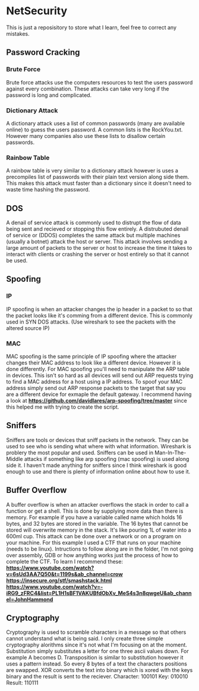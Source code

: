 # NetSecurity
This is just a reposisitory to store what I learn, feel free to correct any mistakes.

## Password Cracking
### Brute Force
Brute force attacks use the computers resources to test
the users password against every combination. These attacks can
take very long if the password is long and complicated.

### Dictionary Attack
A dictionary attack uses a list of common passwords (many are
available online) to guess the users password. A common lists
is the RockYou.txt. However many companies also use these lists
to disallow certain passwords.

### Rainbow Table
A rainbow table is very similar to a dictionary attack
however is uses a precompiles list of passwords with their
plain text version along side them. This makes this attack
must faster than a dictionary since it doesn't need to waste
time hashing the password.

## DOS
A denail of service attack is commonly used to distrupt the flow
of data being sent and recieved or stopping this flow entirely.
A distrubuted denail of service or (DDOS) completes the same attack
but multiple machines (usually a botnet) attack the host or server.
This attack involves sending a large amount of packets to the server or host
to increase the time it takes to interact with clients or crashing the
server or host entirely so that it cannot be used.

## Spoofing
### IP
IP spoofing is when an attacker changes the ip header in a packet to
so that the packet looks like it's comming from a different device.
This is commonly used in SYN DOS attacks.
(Use wireshark to see the packets with the altered source IP)

### MAC
MAC spoofing is the same principle of IP spoofing where the attacker
changes their MAC address to look like a different device. However it
is done differently. For MAC spoofing you'll need to manipulate the ARP
table in devices. This isn't so hard as all devices will send out ARP requests
trying to find a MAC address for a host using a IP address. To spoof your MAC
address simply send out ARP response packets to the target that say you are
a different device for exmaple the default gateway.
I recommend having a look at **https://github.com/davidlares/arp-spoofing/tree/master**
since this helped me with trying to create the script.

## Sniffers
Sniffers are tools or devices that sniff packets in the network.
They can be used to see who is sending what where with what information.
Wireshark is problery the most popular and used. Sniffers can be used in
Man-In-The-Middle attacks if something like arp spoofing (mac spoofing) is used along side it.
I haven't made anything for sniffers since I think wireshark is good enough
to use and there is plenty of information online about how to use it.

## Buffer Overflow
A buffer overflow is when an attacker overflows the stack in order to call a function or get a shell.
This is done by supplying more data than there is memory. For example if you have a variable called name
which holds 16 bytes, and 32 bytes are stored in the variable. The 16 bytes that cannot be stored will
overwrite memory in the stack. It's like pouring 1L of water into a 600ml cup. This attack can be
done over a network or on a program on your machine. For this example I used a CTF that runs
on your machine (needs to be linux). Intructions to follow along are in the folder, I'm not going over
assembly, GDB or how anything works just the process of how to complete the CTF. To learn I recommend
these:
**https://www.youtube.com/watch?v=6sUd3AA7Q50&t=1199s&ab_channel=crow**
**https://insecure.org/stf/smashstack.html**
**https://www.youtube.com/watch?v=-iRG9_zFRC4&list=PL1H1sBF1VAKUBfdObXv_MeS4s3n8qwgeU&ab_channel=JohnHammond**

## Cryptography
Cryptography is used to scramble characters in a message so that others cannot understand what is being said.
I only create three simple cryptography alorithms since it's not what I'm focusing on
at the moment. Substitution simply substitutes a letter for one three ascii values down.
For example A becomes D.
Transposition is similar to substitution however it uses a pattern instead.
So every 8 bytes of a text the characters positions are swapped.
XOR converts the text into binary which is xored with the keys binary and the result
is sent to the reciever.
Character: 100101
Key:       010010
Result:    110111

